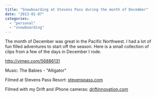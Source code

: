 ```yaml
---
title: "Snowboarding at Stevens Pass during the month of December"
date: "2013-01-07"
categories: 
  - "personal"
  - "snowboarding"
---
```


The month of December was great in the Pacific Northwest. I had a lot of fun filled adventures to start off the season. Here is a small collection of clips from a few of the days in December I rode.

http://vimeo.com/56886131

Music: The Babies - "Alligator"

Filmed at Stevens Pass Resort: [stevenspass.com](http://www.stevenspass.com/)

Filmed with my Drift and iPhone cameras: [driftinnovation.com](http://www.driftinnovation.com/)
